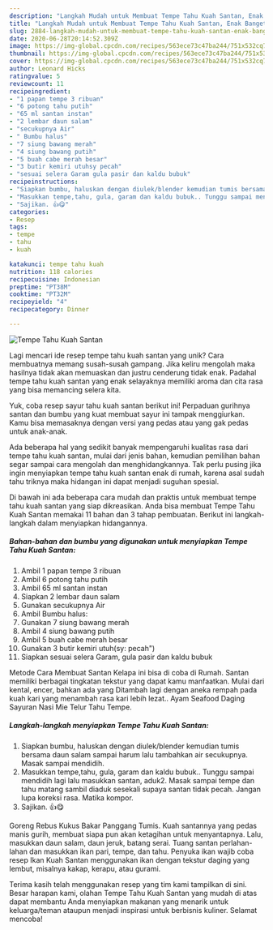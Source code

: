 ```yaml
---
description: "Langkah Mudah untuk Membuat Tempe Tahu Kuah Santan, Enak Banget"
title: "Langkah Mudah untuk Membuat Tempe Tahu Kuah Santan, Enak Banget"
slug: 2884-langkah-mudah-untuk-membuat-tempe-tahu-kuah-santan-enak-banget
date: 2020-06-28T20:14:52.309Z
image: https://img-global.cpcdn.com/recipes/563ece73c47ba244/751x532cq70/tempe-tahu-kuah-santan-foto-resep-utama.jpg
thumbnail: https://img-global.cpcdn.com/recipes/563ece73c47ba244/751x532cq70/tempe-tahu-kuah-santan-foto-resep-utama.jpg
cover: https://img-global.cpcdn.com/recipes/563ece73c47ba244/751x532cq70/tempe-tahu-kuah-santan-foto-resep-utama.jpg
author: Leonard Hicks
ratingvalue: 5
reviewcount: 11
recipeingredient:
- "1 papan tempe 3 ribuan"
- "6 potong tahu putih"
- "65 ml santan instan"
- "2 lembar daun salam"
- "secukupnya Air"
- " Bumbu halus"
- "7 siung bawang merah"
- "4 siung bawang putih"
- "5 buah cabe merah besar"
- "3 butir kemiri utuhsy pecah"
- "sesuai selera Garam gula pasir dan kaldu bubuk"
recipeinstructions:
- "Siapkan bumbu, haluskan dengan diulek/blender kemudian tumis bersama daun salam sampai harum lalu tambahkan air secukupnya. Masak sampai mendidih."
- "Masukkan tempe,tahu, gula, garam dan kaldu bubuk.. Tunggu sampai mendidih lagi lalu masukkan santan, aduk2. Masak sampai tempe dan tahu matang sambil diaduk sesekali supaya santan tidak pecah. Jangan lupa koreksi rasa. Matika kompor."
- "Sajikan. 👍😋"
categories:
- Resep
tags:
- tempe
- tahu
- kuah

katakunci: tempe tahu kuah 
nutrition: 118 calories
recipecuisine: Indonesian
preptime: "PT38M"
cooktime: "PT32M"
recipeyield: "4"
recipecategory: Dinner

---
```



![Tempe Tahu Kuah Santan](https://img-global.cpcdn.com/recipes/563ece73c47ba244/751x532cq70/tempe-tahu-kuah-santan-foto-resep-utama.jpg)

Lagi mencari ide resep tempe tahu kuah santan yang unik? Cara membuatnya memang susah-susah gampang. Jika keliru mengolah maka hasilnya tidak akan memuaskan dan justru cenderung tidak enak. Padahal tempe tahu kuah santan yang enak selayaknya memiliki aroma dan cita rasa yang bisa memancing selera kita.

Yuk, coba resep sayur tahu kuah santan berikut ini! Perpaduan gurihnya santan dan bumbu yang kuat membuat sayur ini tampak menggiurkan. Kamu bisa memasaknya dengan versi yang pedas atau yang gak pedas untuk anak-anak.

Ada beberapa hal yang sedikit banyak mempengaruhi kualitas rasa dari tempe tahu kuah santan, mulai dari jenis bahan, kemudian pemilihan bahan segar sampai cara mengolah dan menghidangkannya. Tak perlu pusing jika ingin menyiapkan tempe tahu kuah santan enak di rumah, karena asal sudah tahu triknya maka hidangan ini dapat menjadi suguhan spesial.


Di bawah ini ada beberapa cara mudah dan praktis untuk membuat tempe tahu kuah santan yang siap dikreasikan. Anda bisa membuat Tempe Tahu Kuah Santan memakai 11 bahan dan 3 tahap pembuatan. Berikut ini langkah-langkah dalam menyiapkan hidangannya.

<!--inarticleads1-->

##### Bahan-bahan dan bumbu yang digunakan untuk menyiapkan Tempe Tahu Kuah Santan:

1. Ambil 1 papan tempe 3 ribuan
1. Ambil 6 potong tahu putih
1. Ambil 65 ml santan instan
1. Siapkan 2 lembar daun salam
1. Gunakan secukupnya Air
1. Ambil  Bumbu halus:
1. Gunakan 7 siung bawang merah
1. Ambil 4 siung bawang putih
1. Ambil 5 buah cabe merah besar
1. Gunakan 3 butir kemiri utuh(sy: pecah&#34;)
1. Siapkan sesuai selera Garam, gula pasir dan kaldu bubuk


Metode Cara Membuat Santan Kelapa ini bisa di coba di Rumah. Santan memiliki berbagai tingkatan tekstur yang dapat kamu manfaatkan. Mulai dari kental, encer, bahkan ada yang Ditambah lagi dengan aneka rempah pada kuah kari yang menambah rasa kari lebih lezat.. Ayam Seafood Daging Sayuran Nasi Mie Telur Tahu Tempe. 

<!--inarticleads2-->

##### Langkah-langkah menyiapkan Tempe Tahu Kuah Santan:

1. Siapkan bumbu, haluskan dengan diulek/blender kemudian tumis bersama daun salam sampai harum lalu tambahkan air secukupnya. Masak sampai mendidih.
1. Masukkan tempe,tahu, gula, garam dan kaldu bubuk.. Tunggu sampai mendidih lagi lalu masukkan santan, aduk2. Masak sampai tempe dan tahu matang sambil diaduk sesekali supaya santan tidak pecah. Jangan lupa koreksi rasa. Matika kompor.
1. Sajikan. 👍😋


Goreng Rebus Kukus Bakar Panggang Tumis. Kuah santannya yang pedas manis gurih, membuat siapa pun akan ketagihan untuk menyantapnya. Lalu, masukkan daun salam, daun jeruk, batang serai. Tuang santan perlahan-lahan dan masukkan ikan pari, tempe, dan tahu. Penyuka ikan wajib coba resep Ikan Kuah Santan menggunakan ikan dengan tekstur daging yang lembut, misalnya kakap, kerapu, atau gurami. 

Terima kasih telah menggunakan resep yang tim kami tampilkan di sini. Besar harapan kami, olahan Tempe Tahu Kuah Santan yang mudah di atas dapat membantu Anda menyiapkan makanan yang menarik untuk keluarga/teman ataupun menjadi inspirasi untuk berbisnis kuliner. Selamat mencoba!
